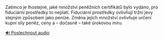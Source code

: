 
Zatímco je lhostejné, jaké množství peněžních certifikátů bylo vydáno, pro fiduciární prostředky to neplatí. Fiduciární prostředky ovlivňují tržní jevy stejným způsobem jako peníze. Změna jejich množství ovlivňuje určení kupní síly peněz, ceny a – dočasně – také úrokovou míru.

[🔊 Poslechnout audio](/data/7-paragraphs/audio/chapter_80/para_009-Zatmco-je-lhostejn-jak-mnostv-pennch-cert.mp3)
